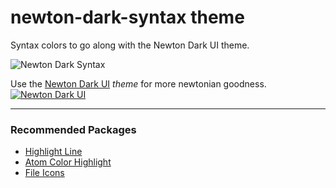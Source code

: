 # newton-dark-syntax theme

Syntax colors to go along with the Newton Dark UI theme.

![Newton Dark  Syntax](http://jasesmith.github.io/newton-dark-ui/newton-dark-syntax.png)

Use the [Newton Dark UI](https://atom.io/themes/newton-dark-syntax) _theme_ for more newtonian goodness.
[![Newton Dark UI](http://jasesmith.github.io/newton-dark-ui/newton-dark-ui.png)](https://atom.io/themes/newton-dark-ui)

---

### Recommended Packages
* [Highlight Line](https://atom.io/packages/highlight-line)
* [Atom Color Highlight](https://atom.io/packages/atom-color-highlight)
* [File Icons](https://atom.io/packages/file-icons)
